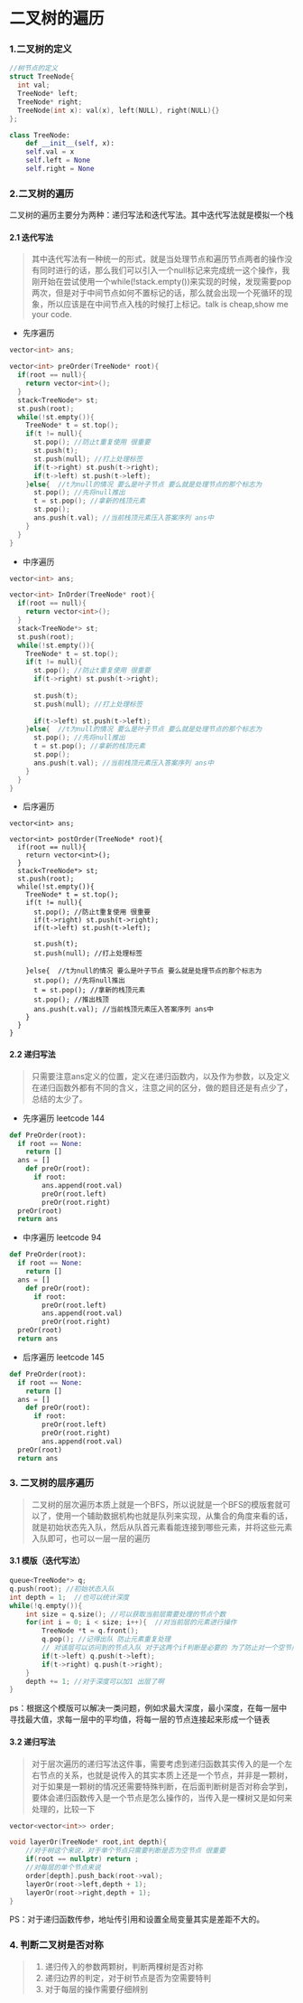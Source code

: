 # 二叉树的遍历

### 1.二叉树的定义

```c++
//树节点的定义
struct TreeNode{
  int val;
  TreeNode* left;
  TreeNode* right;
  TreeNode(int x): val(x), left(NULL), right(NULL){}
};
```

```python
class TreeNode:
	def __init__(self, x):
    self.val = x
    self.left = None
    self.right = None
```

### 2.二叉树的遍历

​		二叉树的遍历主要分为两种：递归写法和迭代写法。其中迭代写法就是模拟一个栈

#### 2.1 迭代写法

> 其中迭代写法有一种统一的形式，就是当处理节点和遍历节点两者的操作没有同时进行的话，那么我们可以引入一个null标记来完成统一这个操作，我刚开始在尝试使用一个while(!stack.empty())来实现的时候，发现需要pop两次，但是对于中间节点如何不置标记的话，那么就会出现一个死循环的现象，所以应该是在中间节点入栈的时候打上标记。talk is cheap,show me your code.

+ 先序遍历

```c++
vector<int> ans;

vector<int> preOrder(TreeNode* root){
  if(root == null){
    return vector<int>();
  }
  stack<TreeNode*> st;
  st.push(root);
  while(!st.empty()){
    TreeNode* t = st.top();
    if(t != null){  
      st.pop(); //防止t重复使用 很重要
      st.push(t);
      st.push(null); //打上处理标签
      if(t->right) st.push(t->right);
      if(t->left) st.push(t->left);
    }else{  //t为null的情况 要么是叶子节点 要么就是处理节点的那个标志为
      st.pop(); //先将null推出
      t = st.pop(); //拿新的栈顶元素
      st.pop();
      ans.push(t.val); //当前栈顶元素压入答案序列 ans中
    }
  }
}
```

+ 中序遍历

```c++
vector<int> ans;

vector<int> InOrder(TreeNode* root){
  if(root == null){
    return vector<int>();
  }
  stack<TreeNode*> st;
  st.push(root);
  while(!st.empty()){
    TreeNode* t = st.top();
    if(t != null){  
      st.pop(); //防止t重复使用 很重要
      if(t->right) st.push(t->right);
      
      st.push(t);
      st.push(null); //打上处理标签
      
      if(t->left) st.push(t->left);
    }else{  //t为null的情况 要么是叶子节点 要么就是处理节点的那个标志为
      st.pop(); //先将null推出
      t = st.pop(); //拿新的栈顶元素
      st.pop();
      ans.push(t.val); //当前栈顶元素压入答案序列 ans中
    }
  }
}
```

+ 后序遍历

```
vector<int> ans;

vector<int> postOrder(TreeNode* root){
  if(root == null){
    return vector<int>();
  }
  stack<TreeNode*> st;
  st.push(root);
  while(!st.empty()){
    TreeNode* t = st.top();
    if(t != null){  
      st.pop(); //防止t重复使用 很重要
      if(t->right) st.push(t->right);
      if(t->left) st.push(t->left);
      
      st.push(t);
      st.push(null); //打上处理标签
      
    }else{  //t为null的情况 要么是叶子节点 要么就是处理节点的那个标志为
      st.pop(); //先将null推出
      t = st.pop(); //拿新的栈顶元素
      st.pop(); //推出栈顶
      ans.push(t.val); //当前栈顶元素压入答案序列 ans中
    }
  }
}
```

#### 2.2 递归写法 

> 只需要注意ans定义的位置，定义在递归函数内，以及作为参数，以及定义在递归函数外都有不同的含义，注意之间的区分，做的题目还是有点少了，总结的太少了。

+ 先序遍历 leetcode 144

```python
def PreOrder(root):
  if root == None:
    return []
  ans = []
  	def preOr(root):
      if root:
        ans.append(root.val)
        preOr(root.left)
        preOr(root.right)
  preOr(root)
  return ans
```

+ 中序遍历 leetcode 94

```python
def PreOrder(root):
  if root == None:
    return []
  ans = []
  	def preOr(root):
      if root:
        preOr(root.left)
        ans.append(root.val)
        preOr(root.right)
  preOr(root)
  return ans
```

+ 后序遍历 leetcode 145

```python
def PreOrder(root):
  if root == None:
    return []
  ans = []
  	def preOr(root):
      if root:
        preOr(root.left)
        preOr(root.right)
        ans.append(root.val)
  preOr(root)
  return ans
```

### 3. 二叉树的层序遍历 

> 二叉树的层次遍历本质上就是一个BFS，所以说就是一个BFS的模版套就可以了，使用一个辅助数据机构也就是队列来实现，从集合的角度来看的话，就是初始状态先入队，然后从队首元素看能连接到哪些元素，并将这些元素入队即可，也可以一层一层的遍历

#### 3.1 模版（迭代写法）

```c++
queue<TreeNode*> q;
q.push(root); //初始状态入队
int depth = 1;  //也可以统计深度
while(!q.empty()){
	int size = q.size(); //可以获取当前层需要处理的节点个数
	for(int i = 0; i < size; i++){  //对当前层的元素进行操作
		TreeNode *t = q.front();
		q.pop(); //记得出队 防止元素重复处理
		// 对该层可以访问到的节点入队 对于这两个if判断是必要的 为了防止对一个空节点进行处理
		if(t->left) q.push(t->left);
		if(t->right) q.push(t->right);
	}
	depth += 1; //对于深度可以加1 出层了啊
}

```

ps：根据这个模版可以解决一类问题，例如求最大深度，最小深度，在每一层中寻找最大值，求每一层中的平均值，将每一层的节点连接起来形成一个链表

#### 3.2 递归写法

> 对于层次遍历的递归写法这件事，需要考虑到递归函数其实传入的是一个左右节点的关系，也就是说传入的其实本质上还是一个节点，并非是一颗树，对于如果是一颗树的情况还需要特殊判断，在后面判断树是否对称会学到，要体会递归函数传入是一个节点是怎么操作的，当传入是一棵树又是如何来处理的，比较一下

```c++
vector<vector<int>> order;

void layerOr(TreeNode* root,int depth){
    //对于树这个来说，对于单个节点只需要判断是否为空节点 很重要
    if(root == nullptr) return ;
    //对每层的单个节点来说
    order[depth].push_back(root->val);
    layerOr(root->left,depth + 1);
    layerOr(root->right,depth + 1);
}
```

PS：对于递归函数传参，地址传引用和设置全局变量其实是差距不大的。

### 4. 判断二叉树是否对称

> 1. 递归传入的参数两颗树，判断两棵树是否对称
> 2. 递归边界的判定，对于树节点是否为空需要特判
> 3. 对于每层的操作需要仔细辨别
